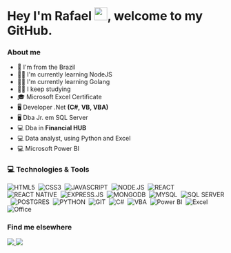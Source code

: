 
# Hey I'm Rafael <img src="https://camo.githubusercontent.com/e8e7b06ecf583bc040eb60e44eb5b8e0ecc5421320a92929ce21522dbc34c891/68747470733a2f2f6d656469612e67697068792e636f6d2f6d656469612f6876524a434c467a6361737252346961377a2f67697068792e676966" width="30px" data-canonical-src="https://media.giphy.com/media/hvRJCLFzcasrR4ia7z/giphy.gif" style="max-width: 100%;">, welcome to my GitHub.
### About me
<ul>
 <li>📌 I'm from the Brazil</li>
 <li>👨‍🎓 I'm currently learning NodeJS</li>
 <li>👨‍🎓 I'm currently learning Golang</li>
 <li>👨‍🎓 I keep studying</li>
 <li>🎓 Microsoft Excel Certificate</li>
 <li>🖥️ Developer .Net <b>(C#, VB, VBA)</b></li>
 <li>🖥️ Dba Jr. em SQL Server</li>
 <li>💻 Dba in <b>Financial HUB</b></li>
 <li>💻 Data analyst, using Python and Excel</li>
 <li>💻 Microsoft Power BI</li>
</ul>

### 💻 Technologies & Tools

![HTML5](https://img.shields.io/badge/HTML5-E34F26?style=for-the-badge&logo=html5&logoColor=white)&nbsp;
![CSS3](https://img.shields.io/badge/CSS3-1572B6?style=for-the-badge&logo=css3&logoColor=white)&nbsp;
![JAVASCRIPT](https://img.shields.io/badge/JavaScript-F7DF1E?style=for-the-badge&logo=javascript&logoColor=black)&nbsp;
![NODE.JS](https://img.shields.io/badge/Node.js-43853D?style=for-the-badge&logo=node.js&logoColor=white)&nbsp;
![REACT](https://img.shields.io/badge/react%20-%2320232a.svg?&style=for-the-badge&logo=react&logoColor=%2361DAFB)&nbsp;
![REACT NATIVE](https://img.shields.io/badge/React_Native-071D49?style=for-the-badge&logo=react&logoColor=cyan)&nbsp;
![EXPRESS.JS](https://img.shields.io/badge/express.js%20-%23404d59.svg?&style=for-the-badge)&nbsp;
![MONGODB](https://img.shields.io/badge/MongoDB-%234ea94b.svg?&style=for-the-badge&logo=mongodb&logoColor=white)&nbsp;
![MYSQL](https://img.shields.io/badge/MySQL-316192?style=for-the-badge&logo=mysql&logoColor=white)&nbsp;
![SQL SERVER](https://img.shields.io/badge/Sql_Server-CC2927?style=for-the-badge&logo=microsoftsqlserver&logoColor=white)&nbsp;
![POSTGRES](https://img.shields.io/badge/postgres-%23316192.svg?&amp;style=for-the-badge&amp;logo=postgresql&amp;logoColor=white)&nbsp;
![PYTHON](https://img.shields.io/badge/Python-3776AB?style=for-the-badge&logo=python&logoColor=white)&nbsp;
![GIT](https://img.shields.io/badge/Git-F05032?style=for-the-badge&logo=git&logoColor=white)&nbsp;
![C#](https://img.shields.io/badge/CSharp-525C86?style=for-the-badge&logo=csharp&logoColor=white)&nbsp;
![VBA](https://img.shields.io/badge/VBA-darkviolet?style=for-the-badge&logo=&logoColor=white)&nbsp;
![Power BI](https://img.shields.io/badge/Powerbi-F2C811?style=for-the-badge&logo=powerbi&logoColor=white)&nbsp;
![Excel](https://img.shields.io/badge/excel-217346?style=for-the-badge&logo=microsoftexcel&logoColor=white)&nbsp;
![Office](https://img.shields.io/badge/Office-D83B01?style=for-the-badge&logo=microsoftoffice&logoColor=white)&nbsp;
</br>

### Find me elsewhere
<a href="https://www.linkedin.com/in/rafael-rabaquim/" alt="Linkedin">
 <img src="https://img.shields.io/badge/LinkedIn-0077B5?style=for-the-badge&logo=linkedin&logoColor=white" />
</a>
<a href="https://www.instagram.com/rabaquimrafael/" alt="Instagram">
 <img src="https://img.shields.io/badge/instagram-E4405F?style=for-the-badge&logo=instagram&logoColor=white" />
</a>
